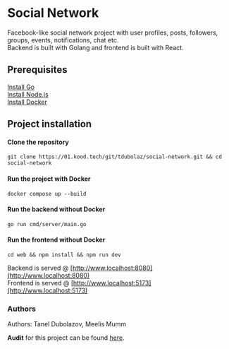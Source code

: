 # Social Network

Facebook-like social network project with user profiles, posts, followers, groups, events, notifications, chat etc.<br>
Backend is built with Golang and frontend is built with React.

## Prerequisites

[Install Go](https://go.dev)<br>
[Install Node.js](https://nodejs.org/en/)<br>
[Install Docker](https://www.docker.com)<br>

## Project installation

#### Clone the repository

```
git clone https://01.kood.tech/git/tdubolaz/social-network.git && cd social-network
```

#### Run the project with Docker

```
docker compose up --build
```

#### Run the backend without Docker

```
go run cmd/server/main.go
```

#### Run the frontend without Docker

```
cd web && npm install && npm run dev
```

Backend is served @ [http://www.localhost:8080](http://www.localhost:8080)<br>
Frontend is served @ [http://www.localhost:5173](http://www.localhost:5173)

### Authors

Authors: Tanel Dubolazov, Meelis Mumm

<b>Audit</b> for this project can be found [here](https://01.kood.tech/git/root/public/src/branch/master/subjects/social-network/audit).
